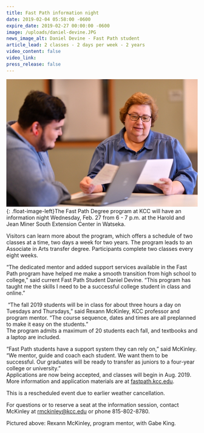 ```yaml
---
title: Fast Path information night
date: 2019-02-04 05:58:00 -0600
expire_date: 2019-02-27 00:00:00 -0600
image: /uploads/daniel-devine.JPG
news_image_alt: Daniel Devine - Fast Path student
article_lead: 2 classes - 2 days per week - 2 years
video_content: false
video_link:
press_release: false
---
```


![](/uploads/rexann-mckinley-with-gabe-king.JPG){: .float-image-left}The Fast Path Degree program at KCC will have an information night Wednesday, Feb. 27 from 6 - 7 p.m. at the Harold and Jean Miner South Extension Center in Watseka.

Visitors can learn more about the program, which offers a schedule of two classes at a time, two days a week for two years. The program leads to an Associate in Arts transfer degree. Participants complete two classes every eight weeks.

“The dedicated mentor and added support services available in the Fast Path program have helped me make a smooth transition from high school to college,” said current Fast Path Student Daniel Devine. “This program has taught me the skills I need to be a successful college student in class and online.”

 “The fall 2019 students will be in class for about three hours a day on Tuesdays and Thursdays,” said Rexann McKinley, KCC professor and program mentor. “The course sequence, dates and times are all preplanned to make it easy on the students.”<br>The program admits a maximum of 20 students each fall, and textbooks and a laptop are included.

“Fast Path students have a support system they can rely on,” said McKinley. “We mentor, guide and coach each student. We want them to be successful. Our graduates will be ready to transfer as juniors to a four-year college or university.”<br>Applications are now being accepted, and classes will begin in Aug. 2019. More information and application materials are at [fastpath.kcc.edu](https://fastpath.kcc.edu).

This is a rescheduled event due to earlier weather cancellation.

For questions or to reserve a seat at the information session, contact McKinley at [rmckinley@kcc.edu](mailto:rmckinley@kcc.edu) or phone 815-802-8780.

Pictured above: Rexann McKinley, program mentor, with Gabe King.